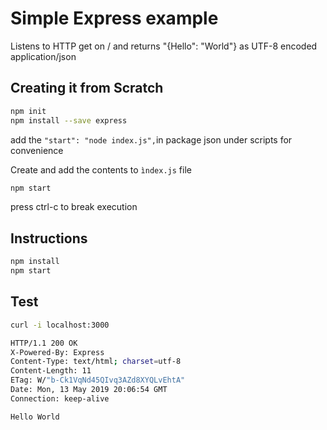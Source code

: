 # Simple Express example

Listens to HTTP get on / and returns "{Hello": "World"} as UTF-8 encoded application/json

## Creating it from Scratch

```sh
npm init
npm install --save express
```

add the `"start": "node index.js",`in package json under scripts for convenience

Create and add the contents to `ìndex.js` file

```sh
npm start
```

press ctrl-c to break execution

## Instructions

```bash
npm install
npm start
```

## Test

```sh
curl -i localhost:3000

HTTP/1.1 200 OK
X-Powered-By: Express
Content-Type: text/html; charset=utf-8
Content-Length: 11
ETag: W/"b-Ck1VqNd45QIvq3AZd8XYQLvEhtA"
Date: Mon, 13 May 2019 20:06:54 GMT
Connection: keep-alive

Hello World
```